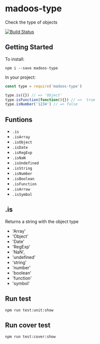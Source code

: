 # madoos-type

Check the type of objects

[![Build Status](https://travis-ci.org/madoos/type.svg?branch=master)](https://travis-ci.org/madoos/type)

## Getting Started

To install:

    npm i --save madoos-type

In your project:

``` javascript
const type = require('madoos-type')

type.is({}) // => 'Object'
type.isFunction(function(){}) // =>  true
type.isNumber('1234') // => false

```

## Funtions

 *  `.is`
 * `.isArray`
 * `.isObject`
 * `.isDate`
 * `.isRegExp`
 * `.isNaN`
 * `.isUndefined`
 * `.isString`
 * `.isNumber`
 * `.isBoolean`
 * `.isFunction`
 * `.isArrow`
 * `.isSymbol`

## .is

Returns a string with the object type

* 'Array'
* 'Object'
* 'Date'
* 'RegExp'
* 'NaN',
* 'undefined'
* 'string'
* 'number'
* 'boolean'
* 'function'
* 'symbol'

## Run test

    npm run test:unit:show

## Run cover test

    npm run test:cover:show
